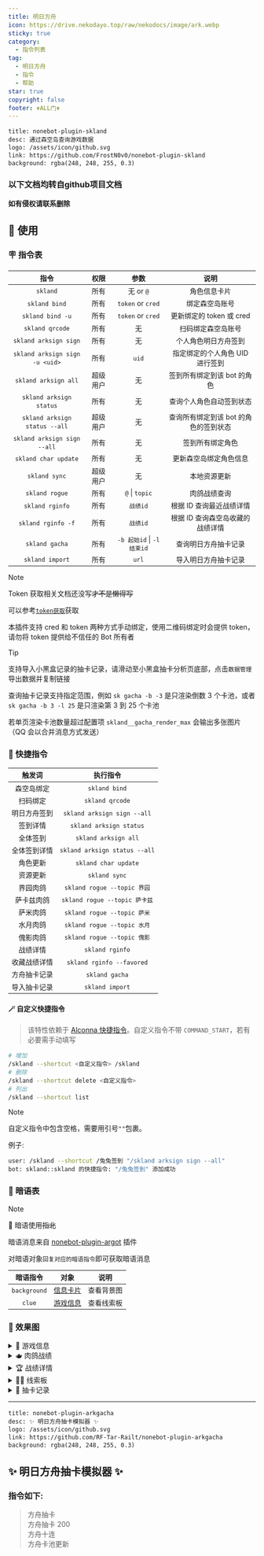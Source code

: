 ```yaml
---
title: 明日方舟
icon: https://drive.nekodayo.top/raw/nekodocs/image/ark.webp
sticky: true
category:
  - 指令列表
tag:
  - 明日方舟
  - 指令
  - 帮助
star: true
copyright: false
footer: ✟ALL门✟
---
```


  ```component VPCard
  title: nonebot-plugin-skland
  desc: 通过森空岛查询游戏数据
  logo: /assets/icon/github.svg
  link: https://github.com/FrostN0v0/nonebot-plugin-skland
  background: rgba(248, 248, 255, 0.3)
  ```

### **以下文档均转自github项目文档**  
**如有侵权请联系删除**


## 🎉 **使用**
### 🪧 指令表

|              指令              |   权限   |            参数            |                 说明                  |
| :----------------------------: | :------: | :------------------------: | :-----------------------------------: |
|            `skland`            |   所有   |         无 or `@`          |             角色信息卡片              |
|         `skland bind`          |   所有   |     `token` or `cred`      |            绑定森空岛账号             |
|        `skland bind -u`        |   所有   |     `token` or `cred`      |       更新绑定的 token 或 cred        |
|        `skland qrcode`         |   所有   |             无             |          扫码绑定森空岛账号           |
|     `skland arksign sign`      |   所有   |             无             |         个人角色明日方舟签到          |
| `skland arksign sign -u <uid>` |   所有   |           `uid`            |    指定绑定的个人角色 UID 进行签到    |
|      `skland arksign all`      | 超级用户 |             无             |      签到所有绑定到该 bot 的角色      |
|    `skland arksign status`     |   所有   |             无             |       查询个人角色自动签到状态        |
| `skland arksign status --all`  | 超级用户 |             无             | 查询所有绑定到该 bot 的角色的签到状态 |
|  `skland arksign sign --all`   |   所有   |             无             |           签到所有绑定角色            |
|      `skland char update`      |   所有   |             无             |        更新森空岛绑定角色信息         |
|         `skland sync`          | 超级用户 |             无             |             本地资源更新              |
|         `skland rogue`         |   所有   |       `@` \| `topic`       |             肉鸽战绩查询              |
|        `skland rginfo`         |   所有   |          `战绩id`          |       根据 ID 查询最近战绩详情        |
|       `skland rginfo -f`       |   所有   |          `战绩id`          |   根据 ID 查询森空岛收藏的战绩详情    |
|         `skland gacha`         |   所有   | `-b 起始id` \| `-l 结束id` |         查询明日方舟抽卡记录          |
|        `skland import`         |   所有   |           `url`            |         导入明日方舟抽卡记录          |

> [!NOTE]
> Token 获取相关文档还没写~~才不是懒得写~~
>
> 可以参考[`token获取`](https://docs.qq.com/doc/p/2f705965caafb3ef342d4a979811ff3960bb3c17)获取
>
> 本插件支持 cred 和 token 两种方式手动绑定，使用二维码绑定时会提供 token，请勿将 token 提供给不信任的 Bot 所有者

> [!TIP]
> 支持导入小黑盒记录的抽卡记录，请滑动至小黑盒抽卡分析页底部，点击`数据管理`导出数据并复制链接
>
> 查询抽卡记录支持指定范围，例如 `sk gacha -b -3` 是只渲染倒数 3 个卡池，或者 `sk gacha -b 3 -l 25` 是只渲染第 3 到 25 个卡池
>
> 若单页渲染卡池数量超过配置项 `skland__gacha_render_max` 会输出多张图片（QQ 会以合并消息方式发送）

### 🎯 快捷指令

|    触发词    |           执行指令            |
| :----------: | :---------------------------: |
|  森空岛绑定  |         `skland bind`         |
|   扫码绑定   |        `skland qrcode`        |
| 明日方舟签到 |  `skland arksign sign --all`  |
|   签到详情   |    `skland arksign status`    |
|   全体签到   |     `skland arksign all`      |
| 全体签到详情 | `skland arksign status --all` |
|   角色更新   |     `skland char update`      |
|   资源更新   |         `skland sync`         |
|   界园肉鸽   |  `skland rogue --topic 界园`  |
|  萨卡兹肉鸽  | `skland rogue --topic 萨卡兹` |
|   萨米肉鸽   |  `skland rogue --topic 萨米`  |
|   水月肉鸽   |  `skland rogue --topic 水月`  |
|   傀影肉鸽   |  `skland rogue --topic 傀影`  |
|   战绩详情   |        `skland rginfo`        |
| 收藏战绩详情 |   `skland rginfo --favored`   |
| 方舟抽卡记录 |        `skland gacha`         |
| 导入抽卡记录 |        `skland import`        |

#### 🪄 自定义快捷指令

> 该特性依赖于 [Alconna 快捷指令](https://nonebot.dev/docs/best-practice/alconna/command#command%E7%9A%84%E4%BD%BF%E7%94%A8)。自定义指令不带 `COMMAND_START`，若有必要需手动填写

```bash
# 增加
/skland --shortcut <自定义指令> /skland
# 删除
/skland --shortcut delete <自定义指令>
# 列出
/skland --shortcut list
```

> [!NOTE]
> 自定义指令中包含空格，需要用引号`""`包裹。

例子:

```bash
user: /skland --shortcut /兔兔签到 "/skland arksign sign --all"
bot: skland::skland 的快捷指令: "/兔兔签到" 添加成功
```

### 🫣 暗语表

> [!NOTE]
> 🧭 暗语使用~~指北~~
>
> 暗语消息来自 [nonebot-plugin-argot](https://github.com/KomoriDev/nonebot-plugin-argot) 插件
>
> 对暗语对象`回复对应的暗语指令`即可获取暗语消息

|   暗语指令   |         对象          |    说明    |
| :----------: | :-------------------: | :--------: |
| `background` |  [信息卡片](#效果图)  | 查看背景图 |
|    `clue`    | [游戏信息](#游戏信息) | 查看线索板 |

### 📸 效果图

<details id="效果图">
  <summary>🔮 游戏信息</summary>

![示例图1](https://github.com/FrostN0v0/nonebot-plugin-skland/raw/master/docs/example_1.png)

</details>

<details>
  <summary>🫖 肉鸽战绩</summary>

![示例图2](https://github.com/FrostN0v0/nonebot-plugin-skland/raw/master/docs/example_2.png)

</details>

<details>
  <summary>🏆 战绩详情</summary>

![示例图3](https://github.com/FrostN0v0/nonebot-plugin-skland/raw/master/docs/example_3.png)

</details>

<details id="游戏信息">
  <summary>🕵️‍♀ 线索板</summary>

![线索板](https://github.com/FrostN0v0/nonebot-plugin-skland/raw/master/docs/clue_board.png)

</details>

<details>
  <summary>🦭 抽卡记录</summary>

![抽卡记录](https://github.com/FrostN0v0/nonebot-plugin-skland/raw/master/docs/gacha_record.png)

</details>




---

  ```component VPCard
  title: nonebot-plugin-arkgacha
  desc: ✨ 明日方舟抽卡模拟器 ✨
  logo: /assets/icon/github.svg
  link: https://github.com/RF-Tar-Railt/nonebot-plugin-arkgacha
  background: rgba(248, 248, 255, 0.3)
  ```

## ✨ 明日方舟抽卡模拟器 ✨
### 指令如下:
>方舟抽卡  
>方舟抽卡 200  
>方舟十连  
>方舟卡池更新  